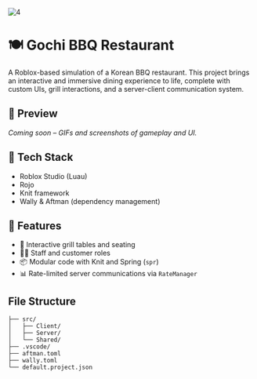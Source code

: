 
![4](https://github.com/user-attachments/assets/469b8c3c-c2e8-46a2-b64b-fc96de2cb89d)
# 🍽️ Gochi BBQ Restaurant

A Roblox-based simulation of a Korean BBQ restaurant. This project brings an interactive and immersive dining experience to life, complete with custom UIs, grill interactions, and a server-client communication system.

## 📸 Preview

*Coming soon – GIFs and screenshots of gameplay and UI.*

## 🧰 Tech Stack

- Roblox Studio (Luau)
- Rojo
- Knit framework
- Wally & Aftman (dependency management)

## 🚀 Features

- 🍢 Interactive grill tables and seating
- 🧑‍🍳 Staff and customer roles
- 📦 Modular code with Knit and Spring (`spr`)
- 📊 Rate-limited server communications via `RateManager`

## File Structure

```arduino
├── src/
│   ├── Client/
│   ├── Server/
│   └── Shared/
├── .vscode/
├── aftman.toml
├── wally.toml
└── default.project.json
```
